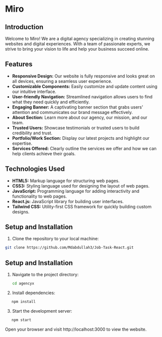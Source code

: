 # Miro

## Introduction

Welcome to Miro! We are a digital agency specializing in creating stunning websites and digital experiences. With a team of passionate experts, we strive to bring your vision to life and help your business succeed online.

## Features

- **Responsive Design:** Our website is fully responsive and looks great on all devices, ensuring a seamless user experience.
- **Customizable Components:** Easily customize and update content using our intuitive interface.
- **User-friendly Navigation:** Streamlined navigation allows users to find what they need quickly and efficiently.
- **Engaging Banner:** A captivating banner section that grabs users' attention and communicates our brand message effectively.
- **About Section:** Learn more about our agency, our mission, and our team.
- **Trusted Users:** Showcase testimonials or trusted users to build credibility and trust.
- **Portfolio/Work Section:** Display our latest projects and highlight our expertise.
- **Services Offered:** Clearly outline the services we offer and how we can help clients achieve their goals.

## Technologies Used

- **HTML5:** Markup language for structuring web pages.
- **CSS3:** Styling language used for designing the layout of web pages.
- **JavaScript:** Programming language for adding interactivity and functionality to web pages.
- **React.js:** JavaScript library for building user interfaces.
- **Tailwind CSS:** Utility-first CSS framework for quickly building custom designs.

## Setup and Installation

1. Clone the repository to your local machine:

```bash
git clone https://github.com/Mdabdullah3/Job-Task-React.git
```

## Setup and Installation

1. Navigate to the project directory:

   ```bash
   cd agencyx
   ```

2. Install dependencies:

```bash
   npm install
```

3. Start the development server:

```bash
   npm start
```

Open your browser and visit http://localhost:3000 to view the website.
